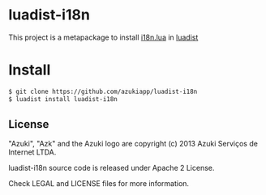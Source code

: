 # luadist-i18n

This project is a metapackage to install [i18n.lua](https://github.com/kikito/i18n.lua) in [luadist](luadist.org)

# Install

```bash
$ git clone https://github.com/azukiapp/luadist-i18n
$ luadist install luadist-i18n
```

## License

"Azuki", "Azk" and the Azuki logo are copyright (c) 2013 Azuki Serviços de Internet LTDA.

luadist-i18n source code is released under Apache 2 License.

Check LEGAL and LICENSE files for more information.


